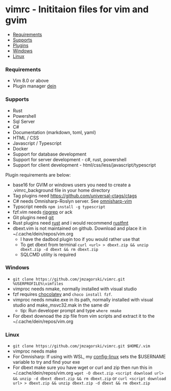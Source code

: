# vimrc - Inititaion files for vim and gvim

* [Requirements](#requirements)
* [Supports](#supports)
* [Plugins](#plugins)
* [Windows](#windows)
* [Linux](#linux)

### Requirements
- Vim 8.0 or above
- Plugin manager [dein](https://github.com/Shougo/dein.vim)

### Supports
- Rust
- Powershell
- Sql Server
- C#
- Documentation (markdown, toml, yaml)
- HTML / CSS
- Javascript / Typescript
- Docker
- Support for database development
- Support for server development - c#, rust, powershell
- Support for client development -  html/css/less/javascript/typescript

Plugin requirements are below:
- base16 for GVIM or windows users you need to create a .vimrc_background file in your home directory
- Tag plugins need https://github.com/universal-ctags/ctags
- C# needs Omnisharp-Roslyn server. See [omnisharp-vim](https://github.com/OmniSharp/omnisharp-vim)
- Typscript needs `npm install -g typescript`
- fzf.vim needs [ripgrep](https://github.com/BurntSushi/ripgrep) or ack
- Git plugins need [git](https://git-scm.com/downloads)
- Rust plugins need [rust](https://www.rust-lang.org) and  i would recommend [rustfmt](https://github.com/rust-lang/rustfmt)
- dbext.vim is not maintained on github. Download and place it in ~/.cache/dein/repos/vim.org
  - I have the dadbod plugin too if you would rather use that
  - To get dbext from terminal `curl <url> > dbext.zip && unzip dbext.zip -d dbext && rm dbext.zip`
  - SQLCMD utility is required

### Windows
- `git clone https://github.com/jmzagorski/vimrc.git %USERPROFILE%\vimfiles`
- vimproc needs nmake, normally installed with visual studio
- fzf requires [chocolatey](https://chocolatey.org) and `choco install fzf`.
- vimproc needs nmake.exe in its path, normally installed with visual studio and make_msvc32.mak in the same dir
  - tip: Run developer prompt and type `where nmake`
- For dbext downoad the zip file from vim scripts and extract it to the ~/.cache/dein/repos/vim.org

### Linux
- `git clone https://github.com/jmzagorski/vimrc.git $HOME/.vim`
- vimproc needs make
- For Omnisharp: If using with WSL, my [config-linux](https://github.com/jmzagorski/config-linux)
  sets the $USERNAME variable to try and find your exe
- For dbext make sure you have wget or curl and zip then run this in ~/.cache/dein/repos/vim.org `wget -O dbext.zip <script download url> && unzip -d dbext dbext.zip && rm dbext.zip` or `curl <script download url> > dbext.zip && unzip dbext.zip -d dbext && rm dbext.zip`
